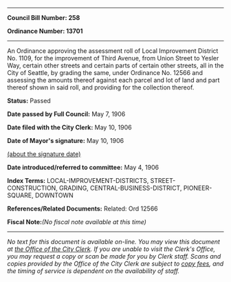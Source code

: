 

********

**Council Bill Number: 258**
   
**Ordinance Number: 13701**
********

 An Ordinance approving the assessment roll of Local Improvement District No. 1109, for the improvement of Third Avenue, from Union Street to Yesler Way, certain other streets and certain parts of certain other streets, all in the City of Seattle, by grading the same, under Ordinance No. 12566 and assessing the amounts thereof against each parcel and lot of land and part thereof shown in said roll, and providing for the collection thereof.

**Status:** Passed
   
**Date passed by Full Council:** May 7, 1906
   
**Date filed with the City Clerk:** May 10, 1906
   
**Date of Mayor's signature:** May 10, 1906
   
[(about the signature date)](/~public/approvaldate.htm)
   
   
   
**Date introduced/referred to committee:** May 4, 1906
   
   
**Index Terms:** LOCAL-IMPROVEMENT-DISTRICTS, STREET-CONSTRUCTION, GRADING, CENTRAL-BUSINESS-DISTRICT, PIONEER-SQUARE, DOWNTOWN

**References/Related Documents:** Related: Ord 12566

**Fiscal Note:**_(No fiscal note available at this time)_
********

_No text for this document is available on-line. You may view this document at [the Office of the City Clerk](http://www.seattle.gov/leg/clerk/contactUs.htm). If you are unable to visit the Clerk's Office, you may request a copy or scan be made for you by Clerk staff. Scans and copies provided by the Office of the City Clerk are subject to [copy fees](http://clerk.seattle.gov/~public/clerkfees.htm), and the timing of service is dependent on the availability of staff._

